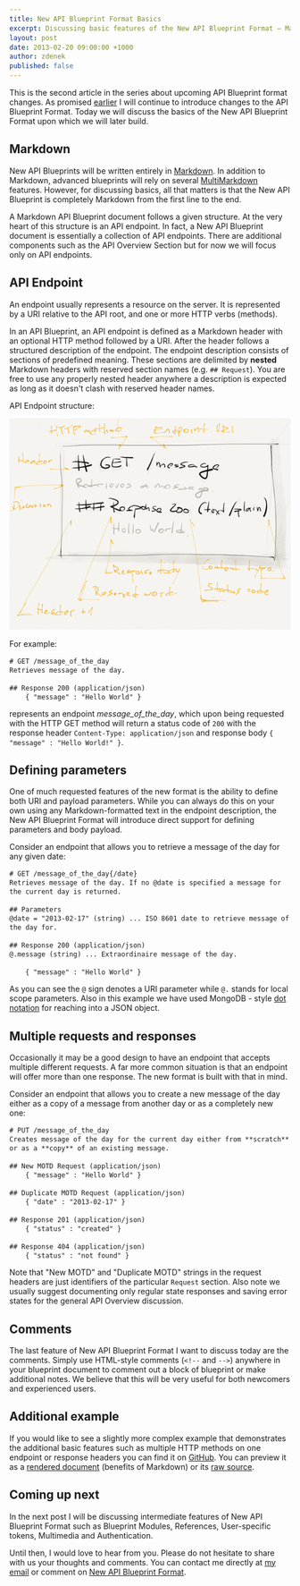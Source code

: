 ```yaml
---
title: New API Blueprint Format Basics
excerpt: Discussing basic features of the New API Blueprint Format – Markdown, API endpoints, multiple requests and responses and commenting on parameters.
layout: post
date: 2013-02-20 09:00:00 +1000
author: zdenek
published: false
---
```


This is the second article in the series about upcoming API Blueprint format changes. As promised [earlier](http://blog.apiary.io/2013/01/27/New-API-Blueprint-Format/) I will continue to introduce changes to the API Blueprint Format. Today we will discuss the basics of the New API Blueprint Format upon which we will later build.

## Markdown
New API Blueprints will be written entirely in [Markdown](http://daringfireball.net/projects/markdown/). In addition to Markdown, advanced blueprints will rely on several [MultiMarkdown](http://fletcherpenney.net/multimarkdown/) features. However, for discussing basics, all that matters is that the New API Blueprint is completely Markdown from the first line to the end.

A Markdown API Blueprint document follows a given structure. At the very heart of this structure is an API endpoint. In fact, a New API Blueprint document is essentially a collection of API endpoints. There are additional components such as the API Overview Section but for now we will focus only on API endpoints.

## API Endpoint
An endpoint usually represents a resource on the server. It is represented by a URI relative to the API root, and one or more HTTP verbs (methods). 

In an API Blueprint, an API endpoint is defined as a Markdown header with an optional HTTP method followed by a URI. After the header follows a structured description of the endpoint. The endpoint description consists of sections of predefined meaning. These sections are delimited by **nested** Markdown headers with reserved section names (e.g. `## Request`). You are free to use any properly nested header anywhere a description is expected as long as it doesn't clash with reserved header names.

API Endpoint structure:

![API Endpoint Structure](/images/2013-02-19-API-endpoint.png)

For example:

	# GET /message_of_the_day
	Retrieves message of the day.
	
	## Response 200 (application/json)
		{ "message" : "Hello World" }
	
represents an endpoint _message_of_the_day_, which upon being requested with the HTTP GET method will return a status code of `200` with the response header `Content-Type: application/json` and response body `{ "message" : "Hello World!" }`.

## Defining parameters
One of much requested features of the new format is the ability to define both URI and payload parameters. While you can always do this on your own using any Markdown-formatted text in the endpoint description, the New API Blueprint Format will introduce direct support for defining parameters and body payload. 

Consider an endpoint that allows you to retrieve a message of the day for any given date:

	# GET /message_of_the_day{/date}
	Retrieves message of the day. If no @date is specified a message for the current day is returned.

	## Parameters
	@date = "2013-02-17" (string) ... ISO 8601 date to retrieve message of the day for. 

	## Response 200 (application/json)
	@.message (string) ... Extraordinaire message of the day.
	
		{ "message" : "Hello World" }
	
As you can see the `@` sign denotes a URI parameter while `@.` stands for local scope parameters. Also in this example we have used MongoDB - style [dot notation](http://docs.mongodb.org/manual/core/document/#dot-notation) for reaching into a JSON object.

## Multiple requests and responses
Occasionally it may be a good design to have an endpoint that accepts multiple different requests. A far more common situation is that an endpoint will offer more than one response. The new format is built with that in mind. 

Consider an endpoint that allows you to create a new message of the day either as a copy of a message from another day or as a completely new one:

	# PUT /message_of_the_day
	Creates message of the day for the current day either from **scratch** or as a **copy** of an existing message.
	
	## New MOTD Request (application/json)
		{ "message" : "Hello World" }
		
	## Duplicate MOTD Request (application/json)
		{ "date" : "2013-02-17" }
	
	## Response 201 (application/json)
		{ "status" : "created" }
		
	## Response 404 (application/json)
		{ "status" : "not found" }
	
Note that "New MOTD" and "Duplicate MOTD" strings in the request headers are just identifiers of the particular `Request` section. Also note we usually suggest documenting only regular state responses and saving error states for the general API Overview discussion.

## Comments
The last feature of New API Blueprint Format I want to discuss today are the comments. Simply use HTML-style comments (`<!--` and `-->`) anywhere in your blueprint document to comment out a block of blueprint or make additional notes. We believe that this will be very useful for both newcomers and experienced users.

## Additional example
If you would like to see a slightly more complex example that demonstrates the additional basic features such as multiple HTTP methods on one endpoint or response headers you can find it on [GitHub](https://gist.github.com/zdne/4977305). You can preview it as a [rendered document](https://gist.github.com/zdne/4977305) (benefits of Markdown) or its [raw source](https://gist.github.com/zdne/4977305/raw/0001e513f2467b8d154eef270f4a76caa1e4ada3/BasicExample.md).

## Coming up next
In the next post I will be discussing intermediate features of New API Blueprint Format such as Blueprint Modules, References, User-specific tokens, Multimedia and Authentication.

Until then, I would love to hear from you. Please do not hesitate to share with us your thoughts and comments. You can contact me directly at [my email](z@apiary.io) or comment on [New API Blueprint Format](http://support.apiary.io/forums/120125-general/suggestions/2970802-new-api-blueprint-format).
